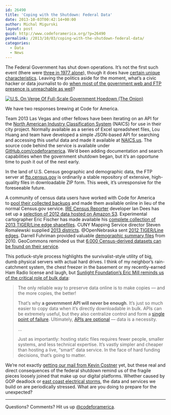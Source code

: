 ```yaml
---
id: 26490
title: 'Coping with the Shutdown: Federal Data'
date: 2013-10-03T00:42:14+00:00
author: Michal Migurski
layout: post
guid: http://www.codeforamerica.org/?p=26490
permalink: /2013/10/03/coping-with-the-shutdown-federal-data/
categories:
  - Data
  - News
---
```

The Federal Government has shut down operations. It’s not the first such event (there were [three in 1977 alone](http://www.washingtonpost.com/blogs/wonkblog/wp/2013/09/25/here-is-every-previous-government-shutdown-why-they-happened-and-how-they-ended/ "Here is every previous government shutdown, why they happened and how they ended")), though it does have [certain unique characteristics](http://www.theatlantic.com/politics/archive/2013/09/your-false-equivalence-guide-to-the-days-ahead/280062/ "Your False-Equivalence Guide to the Days Ahead"). Leaving the politics aside for the moment, what’s a civic hacker or data journalist to do [when most of the government web and FTP presence is unreachable as well](http://shutdowngov.tumblr.com/ "Shutdown.gov")?

[<img class="size-medium wp-image-26494  alignleft" title="U.S. On Verge Of Full-Scale Government Hoedown (The Onion)" alt="U.S. On Verge Of Full-Scale Government Hoedown (The Onion)" src="http://www.codeforamerica.org/wp-content/uploads/2013/10/government-hoedown-300x169.jpg" />](http://www.theonion.com/articles/us-on-verge-of-fullscale-government-hoedown,34057/?ref=auto)

We have two responses brewing at Code for America.

Team 2013 Las Vegas and other fellows have been iterating on an API for the [North American Industry Classification System](http://web.archive.org/web/20130929215439/https://www.census.gov/eos/www/naics/ "North American Industry Classification System") (NAICS) for use in their city project. Normally available as a series of Excel spreadsheet files, Lou Huang and team have developed a simple JSON-based API for searching and accessing this useful data and made it available at [NAICS.us](http://naics.us/). The source code behind the service is available under [GitHub.com/codeforamerica](https://github.com/codeforamerica/naics-api). We’d been adding documentation and search capabilities when the government shutdown began, but it’s an opportune time to push it out of the nest early.

In the land of U.S. Census geographic and demographic data, the FTP server at [ftp.census.gov](ftp://ftp.census.gov) is ordinarily a stable repository of extensive, high-quality files in downloadable ZIP form. This week, it’s unresponsive for the foreseeable future.

A community of census data users have worked with Code for America to [pool their collected backups](http://forever.codeforamerica.org/Census-API/shutdown-2013.html) and made them available online in lieu of the normal Census.gov service. [IRE Census Reporter](http://censusreporter.org/) developer Ian Dees has set up a [selection of 2012 data hosted on Amazon S3](https://census-backup.s3.amazonaws.com/index.html "Census Backup"). Experimental cartographer Eric Fischer has made available his [complete collection of 2013 TIGER/Line edge shapefiles](http://trafficways.org/tiger/edges/). CUNY Mapping Service director Steven Romalewski supplied [2013 districts](http://forever.codeforamerica.org/Census-API/shutdown-2013-districts-2013.html). @OpenNebraska sent [2012 TIGER/Line edges](http://forever.codeforamerica.org/Census-API/shutdown-2013-tiger-2012.html). Darrell Fuhriman provided valuable [demographic summary files](http://forever.codeforamerica.org/Census-API/shutdown-2013-data-2010-2011.html) from 2010. GeoCommons reminded us that [6,000 Census-derived datasets can be found on their service](http://geocommons.com/search?query=census).

This potluck-style process highlights the survivalist-style utility of big, dumb physical servers with actual hard drives. I think of my neighbor’s rain-catchment system, the chest freezer in the basement or my recently-earned Ham Radio license and laugh, but [Sunlight Foundation’s Eric Mill reminds us of the critical role of bulk data](http://sunlightfoundation.com/blog/2013/10/02/government-apis-arent-a-backup-plan/ "Government APIs Aren't A Backup Plan"):

> The only reliable way to preserve data online is to make copies — and the more copies, the better!
> 
> That&#8217;s why **a government API will never be enough**. It&#8217;s just so much easier to copy data when it&#8217;s directly downloadable in bulk. APIs can be extremely useful, but they also centralize control and form a [single point of failure](http://fcw.com/articles/2013/10/01/private-sector-apps-api-shutdown.aspx). Ultimately, [APIs are optional](http://sunlightfoundation.com/blog/2012/03/21/government-do-you-really-need-an-api/) — data is a necessity.
> 
> …
> 
> Just as importantly: hosting static files requires fewer people, smaller systems, and less technical expertise. It&#8217;s vastly simpler and cheaper than hosting a live, &#8220;smart&#8221; data service. In the face of hard funding decisions, that&#8217;s going to matter.

We’re not exactly [getting our mail from Kevin Costner](http://en.wikipedia.org/wiki/The_Postman_(film)) yet, but these real and direct consequences of the federal shutdown remind us of the fragile pieces loosely joined that make up our digital platforms. Whether caused by GOP deadlock or [east coast electrical storms](http://aws.amazon.com/message/67457/), the data and services we build on are periodically stressed. What are you doing to prepare for the unexpected?

* * *

Questions? Comments? Hit us up [@codeforamerica](http://twitter.com/codeforamerica).